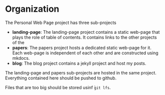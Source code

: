 # Organization

The Personal Web Page project has three sub-projects

- **landing-page**: The landing-page project contains a static web-page that plays
  the role of table of contents. It contains links to the other projects of the 
- **papers**: The papers project hosts a dedicated static web-page for it. Each 
  web-page is independent of each other and are constructed using mkdocs.
- **blog**: The blog project contains a jekyll project and host my posts.

The landing-page and papers sub-projects are hosted in the same project. Everything
contained here should be pushed to github.

Files that are too big should be stored usinf ̀`git lfs`.
